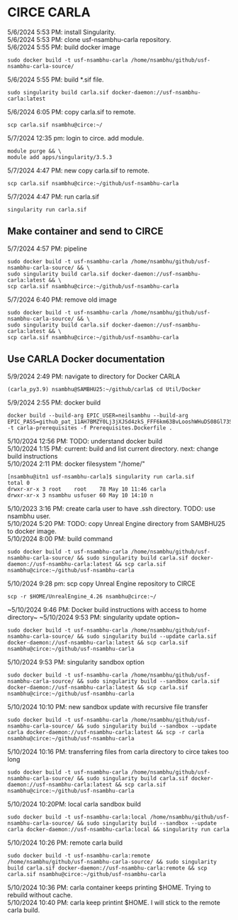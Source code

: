 # CIRCE CARLA
5/6/2024 5:53 PM: install Singularity.  
5/6/2024 5:53 PM: clone usf-nsambhu-carla repository.  
5/6/2024 5:55 PM: build docker image  
```
sudo docker build -t usf-nsambhu-carla /home/nsambhu/github/usf-nsambhu-carla-source/
```
5/6/2024 5:55 PM: build \*.sif file.  
```
sudo singularity build carla.sif docker-daemon://usf-nsambhu-carla:latest
```
5/6/2024 6:05 PM: copy carla.sif to remote.  
```
scp carla.sif nsambhu@circe:~/
```
5/7/2024 12:35 pm: login to circe. add module.  
```
module purge && \
module add apps/singularity/3.5.3
```
5/7/2024 4:47 PM: new copy carla.sif to remote.  
```
scp carla.sif nsambhu@circe:~/github/usf-nsambhu-carla
```
5/7/2024 4:47 PM: run carla.sif
```
singularity run carla.sif
```
## Make container and send to CIRCE
5/7/2024 4:57 PM: pipeline
```
sudo docker build -t usf-nsambhu-carla /home/nsambhu/github/usf-nsambhu-carla-source/ && \
sudo singularity build carla.sif docker-daemon://usf-nsambhu-carla:latest && \
scp carla.sif nsambhu@circe:~/github/usf-nsambhu-carla
```
5/7/2024 6:40 PM: remove old image
```
sudo docker build -t usf-nsambhu-carla /home/nsambhu/github/usf-nsambhu-carla-source/ && \
sudo singularity build carla.sif docker-daemon://usf-nsambhu-carla:latest && \
scp carla.sif nsambhu@circe:~/github/usf-nsambhu-carla
```
## Use CARLA Docker documentation
5/9/2024 2:49 PM: navigate to directory for Docker CARLA
```
(carla_py3.9) nsambhu@SAMBHU25:~/github/carla$ cd Util/Docker
```
5/9/2024 2:55 PM: docker build
```
docker build --build-arg EPIC_USER=neilsambhu --build-arg EPIC_PASS=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 -t carla-prerequisites -f Prerequisites.Dockerfile .
```
5/10/2024 12:56 PM: TODO: understand docker build  
5/10/2024 1:15 PM: current: build and list current directory. 
next: change build instructions  
5/10/2024 2:11 PM: docker filesystem "/home/"
```
[nsambhu@itn1 usf-nsambhu-carla]$ singularity run carla.sif 
total 0
drwxr-xr-x 3 root    root    78 May 10 11:46 carla
drwxr-xr-x 3 nsambhu usfuser 60 May 10 14:10 n
```
5/10/2023 3:16 PM: create carla user to have .ssh directory. TODO: use nsambhu user.  
5/10/2024 5:20 PM: TODO: copy Unreal Engine directory from SAMBHU25 to docker image.  
5/10/2024 8:00 PM: build command
```
sudo docker build -t usf-nsambhu-carla /home/nsambhu/github/usf-nsambhu-carla-source/ && sudo singularity build carla.sif docker-daemon://usf-nsambhu-carla:latest && scp carla.sif nsambhu@circe:~/github/usf-nsambhu-carla
```
5/10/2024 9:28 pm: scp copy Unreal Engine repository to CIRCE
```
scp -r $HOME/UnrealEngine_4.26 nsambhu@circe:~/
```
~5/10/2024 9:46 PM: Docker build instructions with access to home directory~
~5/10/2024 9:53 PM: singularity update option~
```
sudo docker build -t usf-nsambhu-carla /home/nsambhu/github/usf-nsambhu-carla-source/ && sudo singularity build --update carla.sif docker-daemon://usf-nsambhu-carla:latest && scp carla.sif nsambhu@circe:~/github/usf-nsambhu-carla
```
5/10/2024 9:53 PM: singularity sandbox option
```
sudo docker build -t usf-nsambhu-carla /home/nsambhu/github/usf-nsambhu-carla-source/ && sudo singularity build --sandbox carla.sif docker-daemon://usf-nsambhu-carla:latest && scp carla.sif nsambhu@circe:~/github/usf-nsambhu-carla
```
5/10/2024 10:10 PM: new sandbox update with recursive file transfer
```
sudo docker build -t usf-nsambhu-carla /home/nsambhu/github/usf-nsambhu-carla-source/ && sudo singularity build --sandbox --update carla docker-daemon://usf-nsambhu-carla:latest && scp -r carla nsambhu@circe:~/github/usf-nsambhu-carla
```
5/10/2024 10:16 PM: transferring files from carla directory to circe takes too long
```
sudo docker build -t usf-nsambhu-carla /home/nsambhu/github/usf-nsambhu-carla-source/ && sudo singularity build carla.sif docker-daemon://usf-nsambhu-carla:latest && scp carla.sif nsambhu@circe:~/github/usf-nsambhu-carla
```
5/10/2024 10:20PM: local carla sandbox build
```
sudo docker build -t usf-nsambhu-carla:local /home/nsambhu/github/usf-nsambhu-carla-source/ && sudo singularity build --sandbox --update carla docker-daemon://usf-nsambhu-carla:local && singularity run carla
```
5/10/2024 10:26 PM: remote carla build
```
sudo docker build -t usf-nsambhu-carla:remote /home/nsambhu/github/usf-nsambhu-carla-source/ && sudo singularity build carla.sif docker-daemon://usf-nsambhu-carla:remote && scp carla.sif nsambhu@circe:~/github/usf-nsambhu-carla
```
5/10/2024 10:36 PM: carla container keeps printing $HOME. Trying to rebuild without cache.  
5/10/2024 10:40 PM: carla keep printint $HOME. I will stick to the remote carla build.  